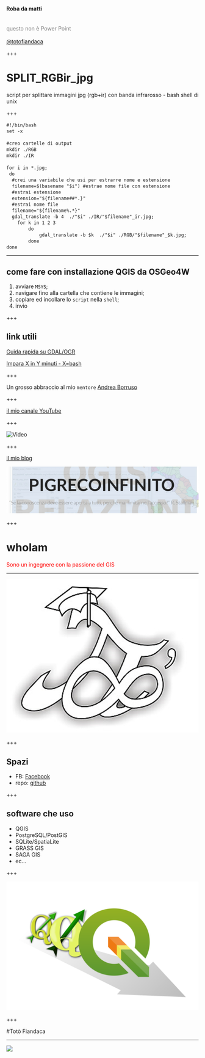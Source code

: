 #### Roba da matti
<br>
<span style="color:gray">questo non è Power Point</span>
<br>
<span style="color:gray"></span>
<br>
<span style="color:gray"><a href="https://twitter.com/totofiandaca?lang=it" target="_blank">@totofiandaca</a></span>

+++

# SPLIT_RGBir_jpg 
script per splittare immagini jpg (rgb+ir) con banda infrarosso - bash shell di unix

+++

```
#!/bin/bash
set -x

#creo cartelle di output
mkdir ./RGB
mkdir ./IR

for i in *.jpg; 
 do 
  #crei una variabile che usi per estrarre nome e estensione
  filename=$(basename "$i") #estrae nome file con estensione
  #estrai estensione
  extension="${filename##*.}"
  #estrai nome file
  filename="${filename%.*}" 
  gdal_translate -b 4  ./"$i" ./IR/"$filename"_ir.jpg;
	for k in 1 2 3
		do
			gdal_translate -b $k  ./"$i" ./RGB/"$filename"_$k.jpg;
		done
done
```
---

## come fare con installazione QGIS da OSGeo4W

1. avviare `MSYS`;
2. navigare fino alla cartella che contiene le immagini;
3. copiare ed incollare lo `script` nella `shell`;
4. invio


+++

## link utili

[Guida rapida su GDAL/OGR](https://live.osgeo.org/it/quickstart/gdal_quickstart.html)

[Impara X in Y minuti - X=bash](https://learnxinyminutes.com/docs/it-it/bash-it/)

+++

Un grosso abbraccio al mio `mentore` [Andrea Borruso](https://twitter.com/aborruso?lang=it)

+++

[il mio canale YouTube](https://goo.gl/W7Oo3W)

+++

![Video](https://www.youtube.com/watch?v=QRhYHg227ZU)

+++

[il mio blog](https://pigrecoinfinito.wordpress.com/)

![](./img/N2.jpg)

+++

# whoIam

<span style="color:red">Sono un ingegnere con la passione del GIS</span>

---

![](./img/logo.png)

+++

## Spazi

- FB: [Facebook](https://www.facebook.com/pigreco314)
- repo: [github](https://github.com/pigreco/OpenData-da-riga-di-comando)

+++

## software che uso

- QGIS
- PostgreSQL/PostGIS
- SQLite/SpatiaLite
- GRASS GIS
- SAGA GIS
- ec...

+++

![](./img/logo_evolution.png)

+++

#Totò Fiandaca

---

![](https://media.giphy.com/media/pUgwLxmGW3S7K/giphy.gif)
